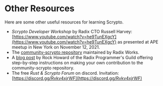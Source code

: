 # Other Resources

Here are some other useful resources for learning Scrypto.

* _Scrypto Developer Workshop_ by Radix CTO Russell Harvey: [https://www.youtube.com/watch?v=he9TunEXgcY](https://www.youtube.com/watch?v=he9TunEXgcY) as presented at APE meetup in New York on November 12, 2021.
* The [community-scrypto repository](https://github.com/radixdlt/community-scrypto) maintained by Radix Works.
* A [blog post](https://www.publish0x.com/radix-programmers-guild/get-paid-in-radix-dollar-xrd-for-coding-with-scrypto-complet-xzndgve) by Rock Howard of the Radix Programmer's Guild offering step-by-step instructions on making your own contribution to the community-scrypto repository.
* The free _Rust & Scrypto Forum_ on discord. Invitation: [https://discord.gg/Rvkv4xjrWF](https://discord.gg/Rvkv4xjrWF)
